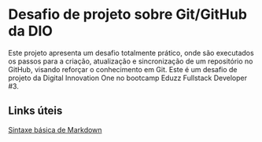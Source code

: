 # Desafio de projeto sobre Git/GitHub da DIO

Este projeto apresenta um desafio totalmente prático, onde são executados os passos para a criação, atualização e sincronização de um repositório no GitHub, visando reforçar o conhecimento em Git. Este é um desafio de projeto da Digital Innovation One no bootcamp Eduzz Fullstack Developer #3.

## Links úteis

[Sintaxe básica de Markdown](https://www.markdownguide.org/basic-syntax/)
